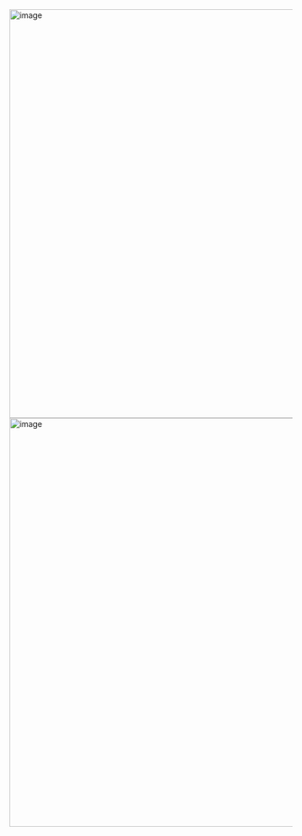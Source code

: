 <img width="726" alt="image" src="https://user-images.githubusercontent.com/37501487/233302917-118f452e-d15a-4b75-9042-bce61a23fcb6.png">

<img width="726" alt="image" src="https://user-images.githubusercontent.com/37501487/233302998-b2fe4d37-fafa-4b76-9dc5-bb4326c2ad3a.png">
